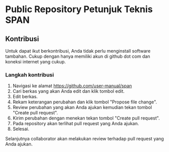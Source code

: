 # Public Repository Petunjuk Teknis SPAN

## Kontribusi

Untuk dapat ikut berkontribusi, Anda tidak perlu menginstall software
tambahan. Cukup dengan hanya memiliki akun di github dot com dan
koneksi internet yang cukup.

### Langkah kontribusi

 1. Navigasi ke alamat https://github.com/user-manual/span
 2. Cari berkas yang akan Anda edit dan klik tombol edit.
 3. Edit berkas.
 4. Rekam keterangan perubahan dan klik tombol "Propose file change".
 5. Review perubahan yang akan Anda ajukan kemudian tekan tombol "Create pull request".
 6. Kirim perubahan dengan menekan tekan tombol "Create pull request".
 7. Pada repository akan terlihat pull request yang Anda ajukan.
 8. Selesai.
 
Selanjutnya collaborator akan melakukan review terhadap pull request
yang Anda ajukan.
